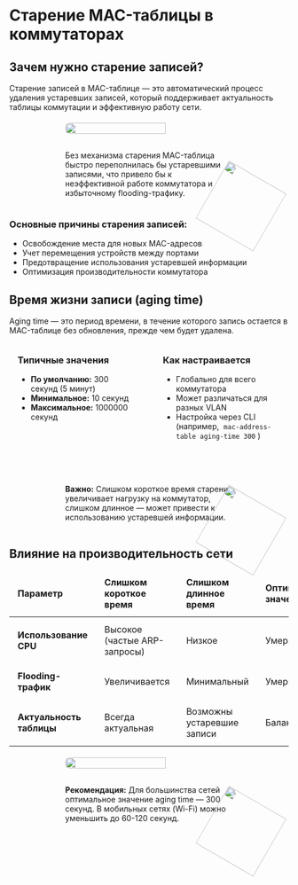 # Старение MAC-таблицы в коммутаторах

<h2 id="mac-aging-why">Зачем нужно старение записей?</h2><p>Старение записей в MAC-таблице — это автоматический процесс удаления устаревших записей, который поддерживает актуальность таблицы коммутации и эффективную работу сети.</p><div style="position: relative; display: flex; justify-content: center; flex-direction: column; align-items: center; margin: 20px 0;"> <img width="60%" src="/theory/mac-aging-process.png" style="border-radius: 0.5rem;" /> <div class='note'> Без механизма старения MAC-таблица быстро переполнилась бы устаревшими записями, что привело бы к неэффективной работе коммутатора и избыточному flooding-трафику. <img src="./cat4.svg" style="position: absolute; bottom: 0; right: 0; translate: 50% 50%; transform: rotate(30deg); width: 120px;"> </div> </div><h3>Основные причины старения записей:</h3> <ul> <li>Освобождение места для новых MAC-адресов</li> <li>Учет перемещения устройств между портами</li> <li>Предотвращение использования устаревшей информации</li> <li>Оптимизация производительности коммутатора</li> </ul><h2 id="mac-aging-time">Время жизни записи (aging time)</h2><p>Aging time — это период времени, в течение которого запись остается в MAC-таблице без обновления, прежде чем будет удалена.</p><div style="display: flex; gap: 20px; margin: 20px 0;"> <div style="flex: 1; border: 1px solid var(--detail-gray); border-radius: 0.5rem; padding: 15px;"> <h3 style="margin-top: 0;">Типичные значения</h3> <ul> <li><strong>По умолчанию:</strong> 300 секунд (5 минут)</li> <li><strong>Минимальное:</strong> 10 секунд</li> <li><strong>Максимальное:</strong> 1000000 секунд</li> </ul> </div> <div style="flex: 1; border: 1px solid var(--detail-gray); border-radius: 0.5rem; padding: 15px;"> <h3 style="margin-top: 0;">Как настраивается</h3> <ul> <li>Глобально для всего коммутатора</li> <li>Может различаться для разных VLAN</li> <li>Настройка через CLI (например, <code style="background-color: var(--element-gray)">mac-address-table aging-time 300</code>)</li> </ul> </div> </div><div style="position: relative; display: flex; justify-content: center; flex-direction: column; align-items: center; margin: 20px 0;"> <div class="note"> <strong>Важно:</strong> Слишком короткое время старения увеличивает нагрузку на коммутатор, слишком длинное — может привести к использованию устаревшей информации. <img src="./cat4.svg" style="position: absolute; bottom: 0; right: 0; translate: 50% 50%; transform: rotate(30deg); width: 120px;"> </div> </div><h2 id="mac-aging-performance">Влияние на производительность сети</h2><table> <thead> <tr> <th>Параметр</th> <th>Слишком короткое время</th> <th>Слишком длинное время</th> <th>Оптимальное значение</th> </tr> </thead> <tbody> <tr> <td><strong>Использование CPU</strong></td> <td>Высокое (частые ARP-запросы)</td> <td>Низкое</td> <td>Умеренное</td> </tr> <tr> <td><strong>Flooding-трафик</strong></td> <td>Увеличивается</td> <td>Минимальный</td> <td>Умеренный</td> </tr> <tr> <td><strong>Актуальность таблицы</strong></td> <td>Всегда актуальная</td> <td>Возможны устаревшие записи</td> <td>Баланс</td> </tr> </tbody> </table><div style="position: relative; display: flex; justify-content: center; flex-direction: column; align-items: center; margin: 20px 0;"> <img src="/theory/mac-aging-impact.png" style="width: 60%; border-radius: 0.5rem;"> <div class="note warning"> <strong>Рекомендация:</strong> Для большинства сетей оптимальное значение aging time — 300 секунд. В мобильных сетях (Wi-Fi) можно уменьшить до 60-120 секунд. <img src="./cat4.svg" style="position: absolute; bottom: 0; right: 0; translate: 50% 50%; transform: rotate(30deg); width: 120px;"> </div> </div><style> table { width: 100%; border-collapse: collapse; margin: 15px 0; } th, td { padding: 12px 15px; border: 1px solid var(--detail-gray); text-align: left; } th { background-color: var(--element-gray); font-weight: bold; } tr:nth-child(even) { background-color: var(--element-gray); } .note { border-left: 4px solid var(--highlight-purple); background-color: var(--element-gray); width: 60%; min-height: 60px; border-radius: 0.5rem; padding: 15px; position: relative; margin-top: 15px; } .note.warning { border-left-color: var(--warning-orange); } code { background-color: #f0f0f0; padding: 2px 4px; border-radius: 3px; font-family: monospace; } </style>
